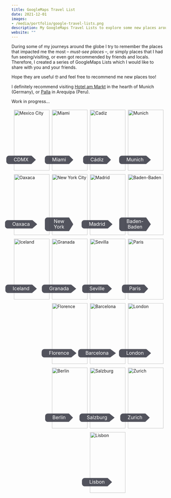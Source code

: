 ```yaml
---
title: GoogleMaps Travel List
date: 2021-12-01
images:
- /media/portfolio/google-travel-lists.png
description: My GoogleMaps Travel Lists to explore some new places around the globe.
website: ""
---
```


During some of my journeys around the globe I try to remember the places that impacted me the most – _must-see places_ –, or simply places that I had fun seeing/visiting, or even got recommended by friends and locals. Therefore, I created a series of GoogleMaps Lists which I would like to share with you and your friends.

Hope they are useful 🤓 and feel free to recommend me new places too!

I definitely recommend visiting [Hotel am Markt](https://www.hotel-am-markt.eu/) in the hearth of Munich (Germany), or [Palla](https://www.palla.pe/) in Arequipa (Peru).

Work in progress...

<!-- STYLESHEET CSS -->

<style>
  div {
    box-sizing: border-box !important;
  }

  img {
    margin-bottom: 0.5em !important;
  }

  .travel_row_img_grid {
    display: -ms-flexbox;
    display: flex;
    -ms-flex-wrap: wrap;
    flex-wrap: wrap;
    padding: 0 4px;
  }

  .travel_column_img_grid {
    -ms-flex: 25%;
    flex: 25%;
    max-width: 25%;
    padding: 0 4px;
  }

  .travel_column_img_grid img {
    margin-top: 5px;
    vertical-align: middle;
    width: 100%;
  }

  @media screen and (max-width: 800px) {
    .travel_column_img_grid {
      -ms-flex: 50%;
      flex: 50%;
      max-width: 50%;
    }

    .travel_container_img_grid .button-class {
      color: white;
      font-size: 16px;
      line-height: 1.1;
    }
  }

  @media screen and (max-width: 600px) {
    .travel_column_img_grid {
      -ms-flex: 100%;
      flex: 100%;
      max-width: 100%;
    }

    .travel_container_img_grid .button-class {
      color: white;
      font-size: 18px;
      line-height: 1.1;
    }
  }

  .travel_container_img_grid {
    position: relative;
    width: 100%;
    max-width: 400px;
  }

  .travel_container_img_grid img {
    width: 100%;
    height: auto;
  }

  .travel_container_img_grid .button-class {
    position: absolute;
    top: 80%;
    left: 20%;
    transform: translate(-50%, -50%);
    -ms-transform: translate(-50%, -50%);
    background-color: rgb(40, 42, 54, 0.8);
    color: white;
    font-size: 16px;
    line-height: 1.1;
    padding: 5px 24px;
    border: none;
    cursor: pointer;
    border-radius: 10px;
    text-align: center;
    clip-path: polygon(0% 0%, 85% 0%, 100% 50%, 85% 100%, 0% 100%);
  }

  .travel_container_img_grid .button-class:hover {
    background-color: rgb(41, 98, 255, 0.9);
    cursor: pointer;
  }
</style>

<div class="travel_row_img_grid">
  <div class="travel_column_img_grid">
    <a href="https://goo.gl/maps/xweG7kQr8jq8omd36" target="_blank" rel="noreferrer nofollow external">
    <div class="travel_container_img_grid">
      <img src="/media/gmaps-images/cdmx-mexico.webp" alt="Mexico City">
        <div class="button-class">CDMX</div>
    </div>
    </a>
    <a href="https://goo.gl/maps/YGVFEnzAQyd8rTt17" target="_blank" rel="noreferrer nofollow external">
    <div class="travel_container_img_grid">
      <img src="/media/gmaps-images/oaxaca-mexico.webp" alt="Oaxaca">
        <div class="button-class">Oaxaca</div>
    </div>
    </a>
    <a href="https://goo.gl/maps/Rmu2vJUvN9Y8a6bV9" target="_blank" rel="noreferrer nofollow external">
    <div class="travel_container_img_grid">
      <img src="/media/gmaps-images/iceland-country.webp" alt="Iceland">
        <div class="button-class">Iceland</div>
    </div>
    </a>
  </div>

  <div class="travel_column_img_grid">
  <a href="https://goo.gl/maps/1JEc36CbsZi9HZw27" target="_blank" rel="noreferrer nofollow external">
    <div class="travel_container_img_grid">
      <img src="/media/gmaps-images/miami-usa.webp" alt="Miami">
        <div class="button-class">Miami</div>
    </div>
    </a>
    <a href="https://goo.gl/maps/qvcjPQ7uvk4XVBKm7" target="_blank" rel="noreferrer nofollow external">
    <div class="travel_container_img_grid">
      <img src="/media/gmaps-images/newyork-usa.webp" alt="New York City">
        <div class="button-class">New York</div>
    </div>
    </a>
    <a href="https://goo.gl/maps/6yRd5DN27anUrUYA7" target="_blank" rel="noreferrer nofollow external">
    <div class="travel_container_img_grid">
      <img src="/media/gmaps-images/granada.webp" alt="Granada">
        <div class="button-class">Granada</div>
    </div>
    </a>
    <a href="https://goo.gl/maps/5K2mFWgBtBV84AaA7" target="_blank" rel="noreferrer nofollow external">
    <div class="travel_container_img_grid">
      <img src="/media/gmaps-images/florence.webp" alt="Florence">
        <div class="button-class">Florence</div>
    </div>
    </a>
    <a href="https://goo.gl/maps/8QbYc92sPVZwr8MLA" target="_blank" rel="noreferrer nofollow external">
    <div class="travel_container_img_grid">
      <img src="/media/gmaps-images/berlin.webp" alt="Berlin">
        <div class="button-class">Berlin</div>
    </div>
    </a>
  </div>

  <div class="travel_column_img_grid">
  <a href="https://goo.gl/maps/n4KSVZf3ekJ84hjR7" target="_blank" rel="noreferrer nofollow external">
    <div class="travel_container_img_grid">
      <img src="/media/gmaps-images/cadiz-spain.webp" alt="Cadiz">
        <div class="button-class">Cádiz</div>
    </div>
    </a>
    <a href="https://goo.gl/maps/uVDZCEa1vLotgps78" target="_blank" rel="noreferrer nofollow external">
    <div class="travel_container_img_grid">
      <img src="/media/gmaps-images/madrid-spain.webp" alt="Madrid">
        <div class="button-class">Madrid</div>
    </div>
    </a>
    <a href="https://goo.gl/maps/hgW4NTkVMnJECMa48" target="_blank" rel="noreferrer nofollow external">
    <div class="travel_container_img_grid">
      <img src="/media/gmaps-images/seville-spain.webp" alt="Sevilla">
        <div class="button-class">Seville</div>
    </div>
    </a>
    <a href="https://goo.gl/maps/nTyJNb5FmzRLmDya6" target="_blank" rel="noreferrer nofollow external">
    <div class="travel_container_img_grid">
      <img src="/media/gmaps-images/barcelona-spain.webp" alt="Barcelona">
        <div class="button-class">Barcelona</div>
    </div>
    </a>
    <a href="https://goo.gl/maps/R5pfav5PYXFutu5ZA" target="_blank" rel="noreferrer nofollow external">
    <div class="travel_container_img_grid">
      <img src="/media/gmaps-images/salzburg-austria.webp" alt="Salzburg">
        <div class="button-class">Salzburg</div>
    </div>
    </a>
    <a href="https://goo.gl/maps/EJLfYTQYK52T8v9i6" target="_blank" rel="noreferrer nofollow external">
    <div class="travel_container_img_grid">
      <img src="/media/gmaps-images/lisbon-portugal.webp" alt="Lisbon">
        <div class="button-class">Lisbon</div>
    </div>
    </a>
  </div>

  <div class="travel_column_img_grid">
  <a href="https://goo.gl/maps/KmzMJEcfaZ5vkoNy6" target="_blank" rel="noreferrer nofollow external">
    <div class="travel_container_img_grid">
      <img src="/media/gmaps-images/munich-germany.webp" alt="Munich">
        <div class="button-class">Munich</div>
    </div>
    </a>
    <a href="https://goo.gl/maps/4FGi7FsyRsE4spNM8" target="_blank" rel="noreferrer nofollow external">
    <div class="travel_container_img_grid">
      <img src="/media/gmaps-images/baden-baden-germany.webp" alt="Baden-Baden">
        <div class="button-class">Baden-Baden</div>
    </div>
    </a>
    <a href="https://goo.gl/maps/CEKdSx2KLyCCzdT86" target="_blank" rel="noreferrer nofollow external">
    <div class="travel_container_img_grid">
      <img src="/media/gmaps-images/paris-france.webp" alt="Paris">
        <div class="button-class">Paris</div>
    </div>
    </a>
    <a href="https://goo.gl/maps/KAUGawBPehRiiXxf8" target="_blank" rel="noreferrer nofollow external">
    <div class="travel_container_img_grid">
      <img src="/media/gmaps-images/london-uk.webp" alt="London">
        <div class="button-class">London</div>
    </div>
    </a>
    <a href="https://goo.gl/maps/pLRcEdderVNTi7c26" target="_blank" rel="noreferrer nofollow external">
    <div class="travel_container_img_grid">
      <img src="/media/gmaps-images/zurich-switzerland.webp" alt="Zurich">
        <div class="button-class">Zurich</div>
    </div>
    </a>
  </div>

</div>
